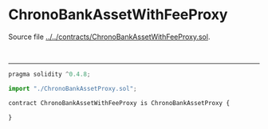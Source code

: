 # ChronoBankAssetWithFeeProxy

Source file [../../contracts/ChronoBankAssetWithFeeProxy.sol](../../contracts/ChronoBankAssetWithFeeProxy.sol).

<br />

<hr />

```javascript
pragma solidity ^0.4.8;

import "./ChronoBankAssetProxy.sol";

contract ChronoBankAssetWithFeeProxy is ChronoBankAssetProxy {

}

```
